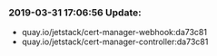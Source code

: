 ### 2019-03-31 17:06:56 Update:

- quay.io/jetstack/cert-manager-webhook:da73c81
- quay.io/jetstack/cert-manager-controller:da73c81
